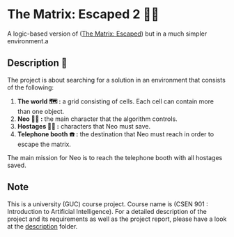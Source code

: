# The Matrix: Escaped 2 :running_man:
A logic-based version of ([The Matrix: Escaped](https://github.com/alphinaud11/The-Matrix-Escaped)) but in a much simpler environment.a

## Description :memo:
The project is about searching for a solution in an environment that consists of the following:

1. **The world :world_map: :** a grid consisting of cells. Each cell can contain more than one object.
2. **Neo :superhero_man: :** the main character that the algorithm controls.
3. **Hostages :standing_man: :** characters that Neo must save.
4. **Telephone booth :telephone: :** the destination that Neo must reach in order to escape the matrix.

The main mission for Neo is to reach the telephone booth with all hostages saved.

## Note
This is a university (GUC) course project. Course name is (CSEN 901 : Introduction to Artificial Intelligence). For a detailed description of the project and its requirements as well as the project report, please have a look at the [description](Description) folder.
